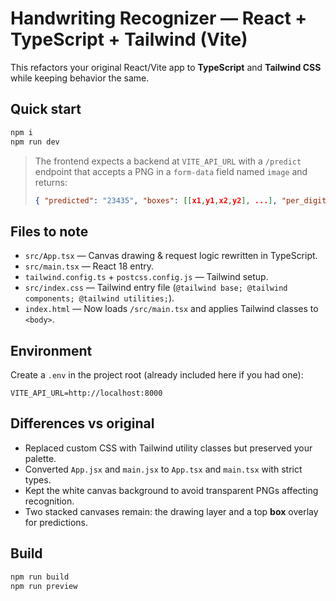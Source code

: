 # Handwriting Recognizer — React + TypeScript + Tailwind (Vite)

This refactors your original React/Vite app to **TypeScript** and **Tailwind CSS** while keeping behavior the same.

## Quick start

```bash
npm i
npm run dev
```

> The frontend expects a backend at `VITE_API_URL` with a `/predict` endpoint that accepts a PNG in a `form-data` field named `image` and returns:
>
> ```json
> { "predicted": "23435", "boxes": [[x1,y1,x2,y2], ...], "per_digit": [{"digit":2,"prob":0.98}] }
> ```

## Files to note

-   `src/App.tsx` — Canvas drawing & request logic rewritten in TypeScript.
-   `src/main.tsx` — React 18 entry.
-   `tailwind.config.ts` + `postcss.config.js` — Tailwind setup.
-   `src/index.css` — Tailwind entry file (`@tailwind base; @tailwind components; @tailwind utilities;`).
-   `index.html` — Now loads `/src/main.tsx` and applies Tailwind classes to `<body>`.

## Environment

Create a `.env` in the project root (already included here if you had one):

```env
VITE_API_URL=http://localhost:8000
```

## Differences vs original

-   Replaced custom CSS with Tailwind utility classes but preserved your palette.
-   Converted `App.jsx` and `main.jsx` to `App.tsx` and `main.tsx` with strict types.
-   Kept the white canvas background to avoid transparent PNGs affecting recognition.
-   Two stacked canvases remain: the drawing layer and a top **box** overlay for predictions.

## Build

```bash
npm run build
npm run preview
```
